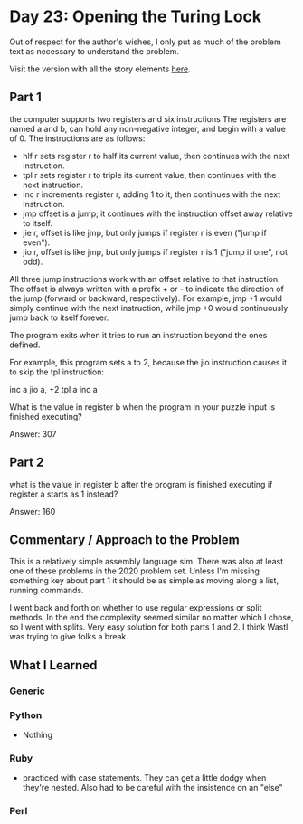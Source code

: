 # Day 23: Opening the Turing Lock 

Out of respect for the author's wishes, I only put as much of the problem text as necessary to understand the problem.

Visit the version with all the story elements [here](https://adventofcode.com/2015/day/23). 

## Part 1
the computer supports two registers and six instructions The registers are named a and b, can hold any non-negative integer, and begin with a value of 0. The instructions are as follows:

- hlf r sets register r to half its current value, then continues with the next instruction.
- tpl r sets register r to triple its current value, then continues with the next instruction.
- inc r increments register r, adding 1 to it, then continues with the next instruction.
- jmp offset is a jump; it continues with the instruction offset away relative to itself.
- jie r, offset is like jmp, but only jumps if register r is even ("jump if even").
- jio r, offset is like jmp, but only jumps if register r is 1 ("jump if one", not odd).

All three jump instructions work with an offset relative to that instruction. The offset is always written with a prefix + or - to indicate the direction of the jump (forward or backward, respectively). For example, jmp +1 would simply continue with the next instruction, while jmp +0 would continuously jump back to itself forever.

The program exits when it tries to run an instruction beyond the ones defined.

For example, this program sets a to 2, because the jio instruction causes it to skip the tpl instruction:

  inc a
  jio a, +2
  tpl a
  inc a

What is the value in register b when the program in your puzzle input is finished executing?

Answer: 307

## Part 2
what is the value in register b after the program is finished executing if register a starts as 1 instead?

Answer: 160

## Commentary / Approach to the Problem
This is a relatively simple assembly language sim. There was also at least one of these problems in the 2020 problem set. Unless I'm missing something key about part 1 it should be as simple as moving along a list, running commands.

I went back and forth on whether to use regular expressions or split methods. In the end the complexity seemed similar no matter which I chose, so I went with splits. Very easy solution for both parts 1 and 2. I think Wastl was trying to give folks a break.
## What I Learned

### Generic

### Python
- Nothing

### Ruby
- practiced with case statements. They can get a little dodgy when they're nested. Also had to be careful with the insistence on an "else"
### Perl


